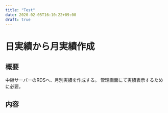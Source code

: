```yaml
---
title: "Test"
date: 2020-02-05T16:10:22+09:00
draft: true
---
```


# 日実績から月実績作成


## 概要
中継サーバーのRDSへ、月別実績を作成する。
管理画面にて実績表示するために必要。

## 内容
